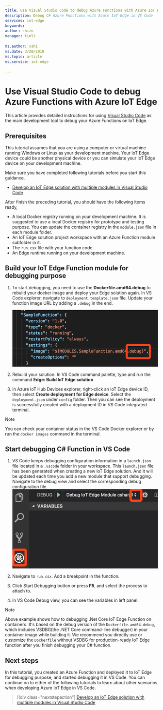 ```yaml
---
title: Use Visual Studio Code to debug Azure Functions with Azure IoT Edge | Microsoft Docs
description: Debug C# Azure Functions with Azure IoT Edge in VS Code
services: iot-edge
keywords: 
author: shizn
manager: timlt

ms.author: xshi
ms.date: 3/20/2018
ms.topic: article
ms.service: iot-edge

---
```


# Use Visual Studio Code to debug Azure Functions with Azure IoT Edge

This article provides detailed instructions for using [Visual Studio Code](https://code.visualstudio.com/) as the main development tool to debug your Azure Functions on IoT Edge.

## Prerequisites
This tutorial assumes that you are using a computer or virtual machine running Windows or Linux as your development machine. Your IoT Edge device could be another physical device or you can simulate your IoT Edge device on your development machine.

Make sure you have completed following tutorials before you start this guidance.
- [Develop an IoT Edge solution with multiple modules in Visual Studio Code](tutorial-multiple-modules-in-vscode.md)

After finish the preceding tutorial, you should have the following items ready,
- A local Docker registry running on your development machine. It is suggested to use a local Docker registry for prototype and testing purpose. You can update the container registry in the `module.json` file in each module folder.
- An IoT Edge solution project workspace with an Azure Function module subfolder in it.
- The `run.csx` file with your function code.
- An Edge runtime running on your development machine.

## Build your IoT Edge Function module for debugging purpose
1. To start debugging, you need to use the **Dockerfile.amd64.debug** to rebuild your docker image and deploy your Edge solution again. In VS Code explorer, navigate to `deployment.template.json` file. Update your function image URL by adding a `.debug` in the end.

    ![Build Debug image](./media/how-to-debug-csharp-function/build-debug-image.png)

2. Rebuild your solution. In VS Code command palette, type and run the command **Edge: Build IoT Edge solution**.

3. In Azure IoT Hub Devices explorer, right-click an IoT Edge device ID, then select **Create deployment for Edge device**. Select the `deployment.json` under `config` folder. Then you can see the deployment is successfully created with a deployment ID in VS Code integrated terminal.

> [!NOTE]
> You can check your container status in the VS Code Docker explorer or by run the `docker images` command in the terminal.

## Start debugging C# Function in VS Code
1. VS Code keeps debugging configuration information in a `launch.json` file located in a `.vscode` folder in your workspace. This `launch.json` file has been generated when creating a new IoT Edge solution. And it will be updated each time you add a new module that support debugging. Navigate to the debug view and select the corresponding debug configuration file.
    ![Select debug configuration](./media/how-to-debug-csharp-function/select-debug-configuration.jpg)

2. Navigate to `run.csx`. Add a breakpoint in the function.

3. Click Start Debugging button or press **F5**, and select the process to attach to.

4. In VS Code Debug view, you can see the variables in left panel. 


> [!NOTE]
> Above example shows how to debugging .Net Core IoT Edge Function on containers. It's based on the debug version of the `Dockerfile.amd64.debug`, which includes VSDBG(the .NET Core command-line debugger) in your container image while building it. We recommend you directly use or customize the `Dockerfile` without VSDBG for production-ready IoT Edge function after you finish debugging your C# function.

## Next steps

In this tutorial, you created an Azure Function and deployed it to IoT Edge for debugging purpose, and started debugging it in VS Code. You can continue on to either of the following tutorials to learn about other scenarios when developing Azure IoT Edge in VS Code. 

> [!div class="nextstepaction"]
> [Develop an IoT Edge solution with multiple modules in Visual Studio Code](tutorial-multiple-modules-in-vscode.md)

